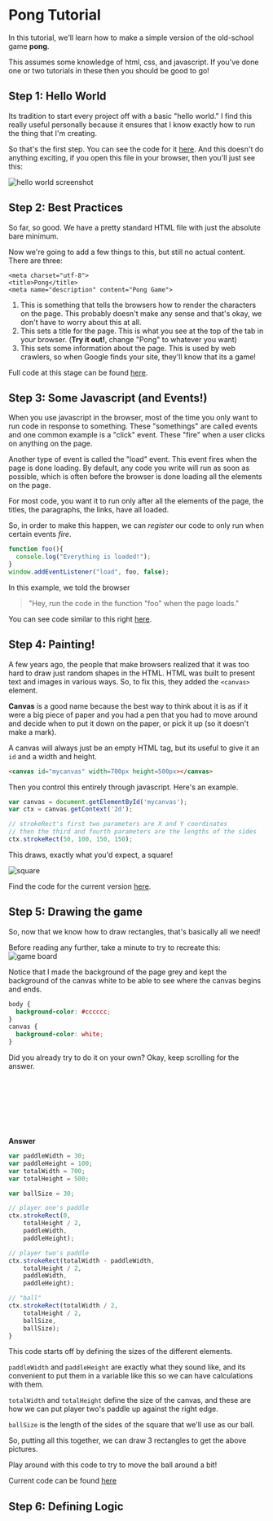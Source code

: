 # Pong Tutorial
In this tutorial, we'll learn how to make a simple version of the old-school game **pong**.

This assumes some knowledge of html, css, and javascript. If you've done one or two tutorials in these then you should be good to go!

## Step 1: Hello World
Its tradition to start every project off with a basic "hello world." I find this really useful personally because it ensures that I know exactly how to run the thing that I'm creating.

So that's the first step. You can see the code for it [here](https://github.com/scottopell/pong-tutorial/blob/07cbeff4dc7b19518ec54ca0d07eec51dbebe0db/index.html). And this doesn't do anything exciting, if you open this file in your browser, then you'll just see this:

![hello world screenshot](./ss/hello_world.png)

## Step 2: Best Practices
So far, so good. We have a pretty standard HTML file with just the absolute bare minimum.

Now we're going to add a few things to this, but still no actual content. There are three:

```
<meta charset="utf-8">
<title>Pong</title>
<meta name="description" content="Pong Game">
```
 
1. This is something that tells the browsers how to render the characters on the page. This probably doesn't make any sense and that's okay, we don't have to worry about this at all.
2. This sets a title for the page. This is what you see at the top of the tab in your browser. (**Try it out!**, change "Pong" to whatever you want)
3. This sets some information about the page. This is used by web crawlers, so when Google finds your site, they'll know that its a game!

Full code at this stage can be found [here](https://github.com/scottopell/pong-tutorial/blob/8624de767b6c0a472a8982bae9e1122ccbc2fbc2/index.html).
## Step 3: Some Javascript (and Events!)
When you use javascript in the browser, most of the time you only want to run code in response to something. These "somethings" are called events and one common example is a "click" event. These "fire" when a user clicks on anything on the page.

Another type of event is called the "load" event. This event fires when the page is done loading. By default, any code you write will run as soon as possible, which is often before the browser is done loading all the elements on the page.

For most code, you want it to run only after all the elements of the page, the titles, the paragraphs, the links, have all loaded.

So, in order to make this happen, we can _register_ our code to only run when certain events _fire_.

```javascript
function foo(){
  console.log("Everything is loaded!");
}
window.addEventListener("load", foo, false);
```

In this example, we told the browser
> "Hey, run the code in the function "foo" when the page loads."

You can see code similar to this right [here](https://github.com/scottopell/pong-tutorial/commit/fc16ff591e7f806918584a31ba7a3bb733df1d9e).

## Step 4: Painting!
A few years ago, the people that make browsers realized that it was too hard to draw just random shapes in the HTML. HTML was built to present text and images in various ways.
So, to fix this, they added the `<canvas>` element.

**Canvas** is a good name because the best way to think about it is as if it were a big piece of paper and you had a pen that you had to move around and decide when to put it down on the paper, or pick it up (so it doesn't make a mark).

A canvas will always just be an empty HTML tag, but its useful to give it an `id` and a width and height.

```html
<canvas id="mycanvas" width=700px height=500px></canvas>
```

Then you control this entirely through javascript. Here's an example.

```js
var canvas = document.getElementById('mycanvas');
var ctx = canvas.getContext('2d');

// strokeRect's first two parameters are X and Y coordinates
// then the third and fourth parameters are the lengths of the sides
ctx.strokeRect(50, 100, 150, 150);
```

This draws, exactly what you'd expect, a square!

![square](./ss/hello_rect.png)

Find the code for the current version [here](https://github.com/scottopell/pong-tutorial/commit/753213bd81f98abd42fa9b018e8bede038bbcfa5).
## Step 5: Drawing the game
So, now that we know how to draw rectangles, that's basically all we need!

Before reading any further, take a minute to try to recreate this:
![game board](./ss/game_board_static.png)

Notice that I made the background of the page grey and kept the background of the canvas white to be able to see where the canvas begins and ends.

```css
body {
  background-color: #cccccc;
}
canvas {
  background-color: white;
}
```


Did you already try to do it on your own? Okay, keep scrolling for the answer.

<br>
<br>
<br>
<br>
<br>
<br>

**Answer**

```js
var paddleWidth = 30;
var paddleHeight = 100;
var totalWidth = 700;
var totalHeight = 500;

var ballSize = 30;

// player one's paddle
ctx.strokeRect(0,
    totalHeight / 2,
    paddleWidth,
    paddleHeight);

// player two's paddle
ctx.strokeRect(totalWidth - paddleWidth,
    totalHeight / 2,
    paddleWidth,
    paddleHeight);

// "ball"
ctx.strokeRect(totalWidth / 2,
    totalHeight / 2,
    ballSize,
    ballSize);
}
```

This code starts off by defining the sizes of the different elements. 

`paddleWidth` and `paddleHeight` are exactly what they sound like, and its convenient to put them in a variable like this so we can have calculations with them.

`totalWidth` and `totalHeight` define the size of the canvas, and these are how we can put player two's paddle up against the right edge.

`ballSize` is the length of the sides of the square that we'll use as our ball.

So, putting all this together, we can draw 3 rectangles to get the above pictures.

Play around with this code to try to move the ball around a bit!

Current code can be found [here](https://github.com/scottopell/pong-tutorial/commit/94dfd3696e3cebd19bb24ea78f5cd6782c432865)

## Step 6: Defining Logic












